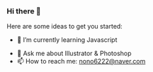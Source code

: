 ### Hi there 👋

Here are some ideas to get you started:

<!-- - 🔭 I’m currently working on ... -->
- 🌱 I’m currently learning Javascript
<!-- - 👯 I’m looking to collaborate on ... -->
<!-- - 🤔 I’m looking for help with ... -->
- 💬 Ask me about Illustrator & Photoshop
- 📫 How to reach me: nono6222@naver.com